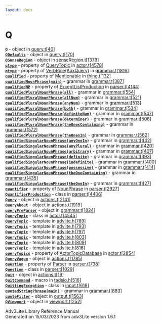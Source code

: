 ```yaml
---
layout: docs
---
```

# Q

[**`Q`**](../object/Q.html) - object in
[query.t](../file/query.t.html)\[[40](../source/query.t.html#40)\]  
[**`QDefaults`**](../object/QDefaults.html) - object in
[query.t](../file/query.t.html)\[[170](../source/query.t.html#170)\]  
[**`QSenseRegion`**](../object/QSenseRegion.html) - object in
[senseRegion.t](../file/senseRegion.t.html)\[[1379](../source/senseRegion.t.html#1379)\]  
[**`qtype`**](../object/QueryTopic.html#qtype) - property of
[QueryTopic](../object/QueryTopic.html) in
[actor.t](../file/actor.t.html)\[[4578](../source/actor.t.html#4578)\]  
[**`qtype`**](../object/VerbRule(AuxQuery).html#qtype) - property of
[VerbRule(AuxQuery)](../object/VerbRule(AuxQuery).html) in
[grammar.t](../file/grammar.t.html)\[[1816](../source/grammar.t.html#1816)\]  
[**`qualified`**](../object/Mentionable.html#qualified) - property of
[Mentionable](../object/Mentionable.html) in
[thing.t](../file/thing.t.html)\[[132](../source/thing.t.html#132)\]  
[**`qualifiedNounPhrase(main)`**](../object/qualifiedNounPhrase(main).html) -
grammar in
[grammar.t](../file/grammar.t.html)\[[387](../source/grammar.t.html#387)\]  
[**`qualifiedNP`**](../object/ExceptListProduction.html#qualifiedNP) -
property of [ExceptListProduction](../object/ExceptListProduction.html)
in
[parser.t](../file/parser.t.html)\[[4144](../source/parser.t.html#4144)\]  
[**`qualifiedPluralNounPhrase(all)`**](../object/qualifiedPluralNounPhrase(all).html) -
grammar in
[grammar.t](../file/grammar.t.html)\[[554](../source/grammar.t.html#554)\]  
[**`qualifiedPluralNounPhrase(allNum)`**](../object/qualifiedPluralNounPhrase(allNum).html) -
grammar in
[grammar.t](../file/grammar.t.html)\[[521](../source/grammar.t.html#521)\]  
[**`qualifiedPluralNounPhrase(anyNum)`**](../object/qualifiedPluralNounPhrase(anyNum).html) -
grammar in
[grammar.t](../file/grammar.t.html)\[[513](../source/grammar.t.html#513)\]  
[**`qualifiedPluralNounPhrase(both)`**](../object/qualifiedPluralNounPhrase(both).html) -
grammar in
[grammar.t](../file/grammar.t.html)\[[534](../source/grammar.t.html#534)\]  
[**`qualifiedPluralNounPhrase(definiteNum)`**](../object/qualifiedPluralNounPhrase(definiteNum).html) -
grammar in
[grammar.t](../file/grammar.t.html)\[[547](../source/grammar.t.html#547)\]  
[**`qualifiedPluralNounPhrase(determiner)`**](../object/qualifiedPluralNounPhrase(determiner).html) -
grammar in
[grammar.t](../file/grammar.t.html)\[[506](../source/grammar.t.html#506)\]  
[**`qualifiedPluralNounPhrase(theOnesContaining)`**](../object/qualifiedPluralNounPhrase(theOnesContaining).html) -
grammar in
[grammar.t](../file/grammar.t.html)\[[572](../source/grammar.t.html#572)\]  
[**`qualifiedPluralNounPhrase(theOnesIn)`**](../object/qualifiedPluralNounPhrase(theOnesIn).html) -
grammar in
[grammar.t](../file/grammar.t.html)\[[562](../source/grammar.t.html#562)\]  
[**`qualifiedSingularNounPhrase(anyOneIn)`**](../object/qualifiedSingularNounPhrase(anyOneIn).html) -
grammar in
[grammar.t](../file/grammar.t.html)\[[442](../source/grammar.t.html#442)\]  
[**`qualifiedSingularNounPhrase(anyPlural)`**](../object/qualifiedSingularNounPhrase(anyPlural).html) -
grammar in
[grammar.t](../file/grammar.t.html)\[[420](../source/grammar.t.html#420)\]  
[**`qualifiedSingularNounPhrase(arbitrary)`**](../object/qualifiedSingularNounPhrase(arbitrary).html) -
grammar in
[grammar.t](../file/grammar.t.html)\[[407](../source/grammar.t.html#407)\]  
[**`qualifiedSingularNounPhrase(definite)`**](../object/qualifiedSingularNounPhrase(definite).html) -
grammar in
[grammar.t](../file/grammar.t.html)\[[393](../source/grammar.t.html#393)\]  
[**`qualifiedSingularNounPhrase(indefinite)`**](../object/qualifiedSingularNounPhrase(indefinite).html) -
grammar in
[grammar.t](../file/grammar.t.html)\[[400](../source/grammar.t.html#400)\]  
[**`qualifiedSingularNounPhrase(possessive)`**](../object/qualifiedSingularNounPhrase(possessive).html) -
grammar in
[grammar.t](../file/grammar.t.html)\[[414](../source/grammar.t.html#414)\]  
[**`qualifiedSingularNounPhrase(theOneContaining)`**](../object/qualifiedSingularNounPhrase(theOneContaining).html) -
grammar in
[grammar.t](../file/grammar.t.html)\[[435](../source/grammar.t.html#435)\]  
[**`qualifiedSingularNounPhrase(theOneIn)`**](../object/qualifiedSingularNounPhrase(theOneIn).html) -
grammar in
[grammar.t](../file/grammar.t.html)\[[427](../source/grammar.t.html#427)\]  
[**`quantifier`**](../object/NounPhrase.html#quantifier) - property of
[NounPhrase](../object/NounPhrase.html) in
[parser.t](../file/parser.t.html)\[[2927](../source/parser.t.html#2927)\]  
[**`QuantifierProduction`**](../object/QuantifierProduction.html) -
class in
[parser.t](../file/parser.t.html)\[[4406](../source/parser.t.html#4406)\]  
[**`Query`**](../object/Query.html) - object in
[actions.t](../file/actions.t.html)\[[2141](../source/actions.t.html#2141)\]  
[**`QueryAbout`**](../object/QueryAbout.html) - object in
[actions.t](../file/actions.t.html)\[[1919](../source/actions.t.html#1919)\]  
[**`queryPreParser`**](../object/queryPreParser.html) - object in
[grammar.t](../file/grammar.t.html)\[[1824](../source/grammar.t.html#1824)\]  
[**`QueryTopic`**](../object/QueryTopic.html) - class in
[actor.t](../file/actor.t.html)\[[4545](../source/actor.t.html#4545)\]  
[**`QueryTopic`**](../file/advlite.h.html#QueryTopic) - template in
[advlite.h](../file/advlite.h.html)\[[789](../source/advlite.h.html#789)\]  
[**`QueryTopic`**](../file/advlite.h.html#QueryTopic) - template in
[advlite.h](../file/advlite.h.html)\[[793](../source/advlite.h.html#793)\]  
[**`QueryTopic`**](../file/advlite.h.html#QueryTopic) - template in
[advlite.h](../file/advlite.h.html)\[[797](../source/advlite.h.html#797)\]  
[**`QueryTopic`**](../file/advlite.h.html#QueryTopic) - template in
[advlite.h](../file/advlite.h.html)\[[803](../source/advlite.h.html#803)\]  
[**`QueryTopic`**](../file/advlite.h.html#QueryTopic) - template in
[advlite.h](../file/advlite.h.html)\[[809](../source/advlite.h.html#809)\]  
[**`QueryTopic`**](../file/advlite.h.html#QueryTopic) - template in
[advlite.h](../file/advlite.h.html)\[[816](../source/advlite.h.html#816)\]  
[**`queryTopics`**](../object/ActorTopicDatabase.html#queryTopics) -
property of [ActorTopicDatabase](../object/ActorTopicDatabase.html) in
[actor.t](../file/actor.t.html)\[[2854](../source/actor.t.html#2854)\]  
[**`QueryVague`**](../object/QueryVague.html) - object in
[actions.t](../file/actions.t.html)\[[1785](../source/actions.t.html#1785)\]  
[**`question`**](../object/Parser.html#question) - property of
[Parser](../object/Parser.html) in
[parser.t](../file/parser.t.html)\[[738](../source/parser.t.html#738)\]  
[**`Question`**](../object/Question.html) - class in
[parser.t](../file/parser.t.html)\[[1029](../source/parser.t.html#1029)\]  
[**`Quit`**](../object/Quit.html) - object in
[actions.t](../file/actions.t.html)\[[19](../source/actions.t.html#19)\]  
[**`QuitCommand`**](../file/tadsio.h.html#QuitCommand) - macro in
[tadsio.h](../file/tadsio.h.html)\[[516](../source/tadsio.h.html#516)\]  
[**`QuittingException`**](../object/QuittingException.html) - class in
[input.t](../file/input.t.html)\[[618](../source/input.t.html#618)\]  
[**`quotedStringPhrase(main)`**](../object/quotedStringPhrase(main).html) -
grammar in
[grammar.t](../file/grammar.t.html)\[[883](../source/grammar.t.html#883)\]  
[**`quoteFilter`**](../object/quoteFilter.html) - object in
[output.t](../file/output.t.html)\[[1563](../source/output.t.html#1563)\]  
[**`QViewport`**](../object/QViewport.html) - object in
[viewport.t](../file/viewport.t.html)\[[252](../source/viewport.t.html#252)\]  



Adv3Lite Library Reference Manual  
Generated on 15/03/2023 from adv3Lite version 1.6.1


